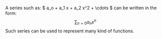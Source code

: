 A series such as: $ a_o + a_1 x + a_2 x^2 + \cdots $ can be written in the form: $$\sum_{n=0} a_nx^n$$ 
Such series can be used to represent many kind of functions.
